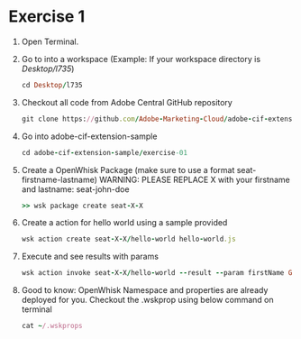 Exercise 1 
===========

1. Open Terminal.

2. Go to into a workspace (Example: If your workspace directory is *Desktop/l735*) 
	```ruby	
	cd Desktop/l735
	```
3. Checkout all code from Adobe Central GitHub repository
	```ruby
	git clone https://github.com/Adobe-Marketing-Cloud/adobe-cif-extension-sample.git 
	```
4. Go into adobe-cif-extension-sample
	```ruby
	cd adobe-cif-extension-sample/exercise-01
	```
5. Create a OpenWhisk Package (make sure to use a format seat-firstname-lastname)
	WARNING: PLEASE REPLACE X with your firstname and lastname: seat-john-doe
	```ruby
	>> wsk package create seat-X-X
	```
6. Create a action for hello world using a sample provided 
	```ruby
	wsk action create seat-X-X/hello-world hello-world.js
	```
7. Execute and see results with params
	```ruby
	wsk action invoke seat-X-X/hello-world --result --param firstName Gary --param lastName Kirsten
	```
8. Good to know: OpenWhisk Namespace and properties are already deployed for you. Checkout the .wskprop using below command on terminal
	```ruby
	cat ~/.wskprops
	```
		
	
